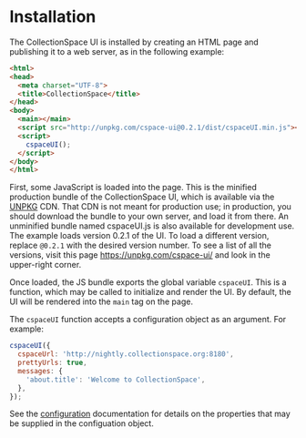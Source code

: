 # Installation

The CollectionSpace UI is installed by creating an HTML page and publishing it to a web server, as in the following example:

```HTML
<html>
<head>
  <meta charset="UTF-8">
  <title>CollectionSpace</title>
</head>
<body>
  <main></main>
  <script src="http://unpkg.com/cspace-ui@0.2.1/dist/cspaceUI.min.js"></script>
  <script>
    cspaceUI();
  </script>
</body>
</html>
```

First, some JavaScript is loaded into the page. This is the minified production bundle of the CollectionSpace UI, which is available via the [UNPKG](https://unpkg.com) CDN. That CDN is not meant for production use; in production, you should download the bundle to your own server, and load it from there. An unminified bundle named cspaceUI.js is also available for development use. The example loads version 0.2.1 of the UI. To load a different version, replace `@0.2.1` with the desired version number.  To see a list of all the versions, visit this page https://unpkg.com/cspace-ui/ and look in the upper-right corner.

Once loaded, the JS bundle exports the global variable `cspaceUI`. This is a function, which may be called to initialize and render the UI. By default, the UI will be rendered into the `main` tag on the page.

The `cspaceUI` function accepts a configuration object as an argument. For example:

```JavaScript
cspaceUI({
  cspaceUrl: 'http://nightly.collectionspace.org:8180',
  prettyUrls: true,
  messages: {
    'about.title': 'Welcome to CollectionSpace',
  },
});
```

See the [configuration](../configuration) documentation for details on the properties that may be supplied in the configuation object.
